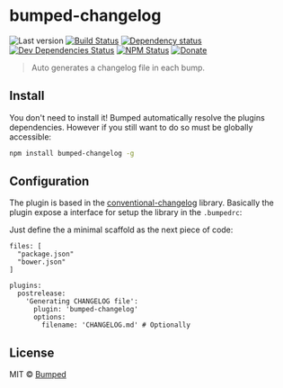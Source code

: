 # bumped-changelog


![Last version](https://img.shields.io/github/tag/Bumped/bumped-changelog.svg?style=flat-square)
[![Build Status](http://img.shields.io/travis/Bumped/bumped-changelog/master.svg?style=flat-square)](https://travis-ci.org/Bumped/bumped-changelog)
[![Dependency status](http://img.shields.io/david/Bumped/bumped-changelog.svg?style=flat-square)](https://david-dm.org/Bumped/bumped-changelog)
[![Dev Dependencies Status](http://img.shields.io/david/dev/Bumped/bumped-changelog.svg?style=flat-square)](https://david-dm.org/Bumped/bumped-changelog#info=devDependencies)
[![NPM Status](http://img.shields.io/npm/dm/bumped-changelog.svg?style=flat-square)](https://www.npmjs.org/package/bumped-changelog)
[![Donate](https://img.shields.io/badge/donate-paypal-blue.svg?style=flat-square)](https://paypal.me/kikobeats)

> Auto generates a changelog file in each bump.

## Install

You don't need to install it! Bumped automatically resolve the plugins dependencies. However if you still want to do so must be globally accessible:

```bash
npm install bumped-changelog -g
```

## Configuration

The plugin is based in the [conventional-changelog](https://github.com/ajoslin/conventional-changelog) library. Basically the plugin expose a interface for setup the library in the `.bumpedrc`:

Just define the a minimal scaffold as the next piece of code:

```CSON
files: [
  "package.json"
  "bower.json"
]

plugins:
  postrelease:
    'Generating CHANGELOG file':
      plugin: 'bumped-changelog'
      options:
        filename: 'CHANGELOG.md' # Optionally
```

## License

MIT © [Bumped]()
